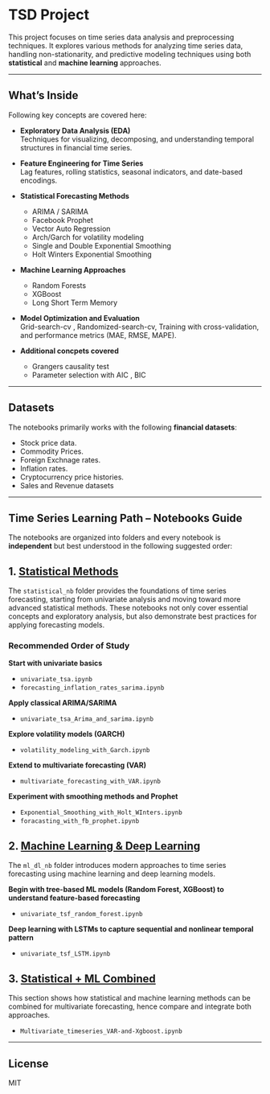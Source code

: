# TSD Project

This project focuses on time series data analysis and preprocessing techniques. It explores various methods for analyzing time series data, handling non-stationarity, and predictive modeling techniques using both **statistical** and **machine learning** approaches.

---

##  What’s Inside

Following key concepts are covered here:

- **Exploratory Data Analysis (EDA)**  
  Techniques for visualizing, decomposing, and understanding temporal structures in financial time series.

  
- **Feature Engineering for Time Series**  
  Lag features, rolling statistics, seasonal indicators, and date-based encodings.
  

- **Statistical Forecasting Methods**  
 
  - ARIMA / SARIMA  
  - Facebook Prophet
  - Vector Auto Regression
  - Arch/Garch for volatility modeling
  - Single and Double Exponential Smoothing
  - Holt Winters Exponential Smoothing
  

- **Machine Learning Approaches**  

  - Random Forests
  - XGBoost
  - Long Short Term Memory


- **Model Optimization and Evaluation**  
  Grid-search-cv , Randomized-search-cv, Training with cross-validation, and performance metrics (MAE, RMSE, MAPE).


- **Additional concpets covered**
  - Grangers causality test
  - Parameter selection with AIC , BIC 

---

## Datasets

The notebooks primarily works with the following **financial datasets**:

- Stock price data.
- Commodity Prices.
- Foreign Exchnage rates.
- Inflation rates.
- Cryptocurrency price histories.
- Sales and Revenue datasets

---

## Time Series Learning Path – Notebooks Guide

The notebooks are organized into folders and  every notebook is  **independent** but best understood in  the following suggested order:

## 1. [Statistical Methods](Notebooks/statistical_nb)

The `statistical_nb` folder provides the foundations of time series forecasting, starting from univariate analysis and moving toward more advanced statistical methods. These notebooks not only cover essential concepts and exploratory analysis, but also demonstrate best practices for applying forecasting models.

### Recommended Order of Study

 **Start with univariate basics**

   * `univariate_tsa.ipynb`
   * `forecasting_inflation_rates_sarima.ipynb`
     
 **Apply classical ARIMA/SARIMA**

   * `univariate_tsa_Arima_and_sarima.ipynb`

 **Explore volatility models (GARCH)**

   * `volatility_modeling_with_Garch.ipynb`

 **Extend to multivariate forecasting (VAR)**

   * `multivariate_forecasting_with_VAR.ipynb`
     
 **Experiment with smoothing methods and Prophet**

   * `Exponential_Smoothing_with_Holt_WInters.ipynb`
   * `foracasting_with_fb_prophet.ipynb`

## 2. [Machine Learning & Deep Learning](Notebooks/Ml_Dl-nb)

The `ml_dl_nb` folder introduces modern approaches to time series forecasting using machine learning and deep learning models.

 **Begin with tree-based ML models (Random Forest, XGBoost) to understand feature-based forecasting**

   * `univariate_tsf_random_forest.ipynb`
     
 **Deep learning with LSTMs to capture sequential and nonlinear temporal pattern**

   * `univariate_tsf_LSTM.ipynb`

## 3. [Statistical + ML Combined](Notebooks/statistical_and_ml_nb)

This section shows how statistical and machine learning methods can be combined for multivariate forecasting, hence compare and integrate both approaches.


* `Multivariate_timeseries_VAR-and-Xgboost.ipynb`


---


## License

MIT
